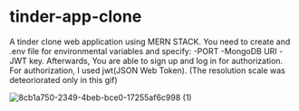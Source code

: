 # tinder-app-clone
A tinder clone web application using MERN STACK.
You need to create and .env file for environmental variables and specify:
-PORT
-MongoDB URI
-JWT key.
Afterwards, You are able to sign up and log in for authorization.
For authorization, I used jwt(JSON Web Token).
(The resolution scale was deteoriorated only in this gif)



![8cb1a750-2349-4beb-bce0-17255af6c998 (1)](https://user-images.githubusercontent.com/62773099/152408095-aaa9f3c2-1877-4844-8e4c-96dd0a3c9abc.gif)

